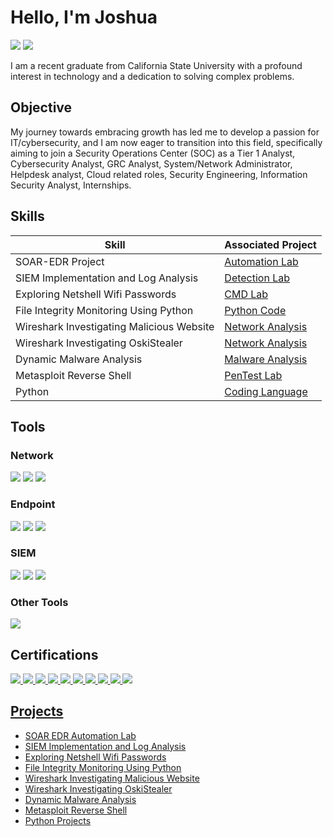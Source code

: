 # Hello, I'm Joshua 
<a href="https://linkedin.com/in/joshgdc/"><img src="https://img.shields.io/badge/-LinkedIn-0072b1?&style=for-the-badge&logo=linkedin&logoColor=white" /></a>
<a href="https://tryhackme.com/p/JoshGDC"><img src="https://img.shields.io/badge/-TryHackMe-FF0000?&style=for-the-badge&logo=TryHackMe&logoColor=white" /></a>

I am a recent graduate from California State University with a profound interest in technology and a dedication to solving complex problems.

## Objective
My journey towards embracing growth has led me to develop a passion for IT/cybersecurity, and I am now eager to transition into this field, specifically aiming to join a Security Operations Center (SOC) as a Tier 1 Analyst, Cybersecurity Analyst, GRC Analyst, System/Network Administrator, Helpdesk analyst, Cloud related roles, Security Engineering, Information Security Analyst, Internships.

## Skills

| Skill                                         | Associated Project         |
|-----------------------------------------------|----------------------------|
|SOAR-EDR Project                               |<a href="https://github.com/JoshuaAlphonso/SOAR-EDR-Project">Automation Lab</a>|  
| SIEM Implementation and Log Analysis          | <a href="https://www.linkedin.com/pulse/purple-team-home-lab-using-different-sets-tools-joshua-dela-cruz/?trackingId=HQyrNFCISoe62yuMDEayUQ%3D%3D">Detection Lab</a>|
| Exploring Netshell Wifi Passwords             | <a href="https://www.linkedin.com/pulse/wifi-password-using-netshell-joshua-dela-cruz-8oxoc/?trackingId=HQyrNFCISoe62yuMDEayUQ%3D%3D">CMD Lab</a>|
| File Integrity Monitoring Using Python        | <a href="https://www.linkedin.com/pulse/basic-concept-fim-using-python-joshua-dela-cruz-kbgnc/?trackingId=HQyrNFCISoe62yuMDEayUQ%3D%3D">Python Code</a>|
| Wireshark Investigating Malicious Website     | <a href="https://www.linkedin.com/pulse/wireshark-from-basics-breach-joshua-dela-cruz-dbzoc/?trackingId=HQyrNFCISoe62yuMDEayUQ%3D%3D">Network Analysis</a>|
| Wireshark Investigating OskiStealer           | <a href="https://www.linkedin.com/pulse/wireshark-exploring-network-malware-infection-joshua-dela-cruz-4yjtc/?trackingId=HQyrNFCISoe62yuMDEayUQ%3D%3D">Network Analysis</a>|
| Dynamic Malware Analysis                      | <a href="https://www.linkedin.com/pulse/dynamic-malware-analysis-joshua-dela-cruz-m2g2c/?trackingId=HQyrNFCISoe62yuMDEayUQ%3D%3D">Malware Analysis</a>|
| Metasploit Reverse Shell                       | <a href="https://www.linkedin.com/pulse/metasploit-reverse-shell-joshua-dela-cruz-7nayc/?trackingId=HQyrNFCISoe62yuMDEayUQ%3D%3D">PenTest Lab</a>|
| Python                                        | <a href="https://github.com/JoshuaAlphonso/Python-Projects/tree/main/Cyber%20Python%20Projects">Coding Language</a>|

## Tools
### Network
<div>
    <img src="https://img.shields.io/badge/-Wireshark-1679A7?&style=for-the-badge&logo=Wireshark&logoColor=white" />
    <img src="https://img.shields.io/badge/-Suricata-EF3B2D?&style=for-the-badge&logo=Suricata&logoColor=white" />
    <img src="https://img.shields.io/badge/-Zeek-777BB4?&style=for-the-badge&logo=Zeek&logoColor=white" />
</div>

### Endpoint
<div>
    <img src="https://img.shields.io/badge/-LimaCharlie-87CEEB?&style=for-the-badge&logoColor=white" />
    <img src="https://img.shields.io/badge/-Microsoft_Defender_for_Endpoint-00A4EF?&style=for-the-badge&logo=Microsoft&logoColor=white" />
    <img src="https://img.shields.io/badge/-Velociraptor-4B275F?&style=for-the-badge&logo=Velociraptor&logoColor=white" />
</div>

### SIEM
<div>
    <img src="https://img.shields.io/badge/-Microsoft_Sentinel-0078D4?&style=for-the-badge&logo=Microsoft&logoColor=white" />
    <img src="https://img.shields.io/badge/-Splunk-000000?&style=for-the-badge&logo=Splunk&logoColor=white" />
    <img src="https://img.shields.io/badge/-Elastic-005571?&style=for-the-badge&logo=Elastic&logoColor=white" />
</div>

### Other Tools
<div>
    <img src="https://img.shields.io/badge/-Tines-1D3557?&style=for-the-badge&logoColor=white" />
</div>


## Certifications
<div>
<a href="https://www.credly.com/badges/597d046f-dcda-474b-8e9b-a2aee779758b/linked_in_profile"><img src="https://img.shields.io/badge/-Network%2B-FF0000?&style=for-the-badge&logo=CompTIA&logoColor=white" />
<a href="https://www.credly.com/badges/64b95f89-2918-4e56-a345-5820b1bc7e23/linked_in_profile"><img src="https://img.shields.io/badge/-Security%2B-FF0000?&style=for-the-badge&logo=CompTIA&logoColor=white" />
<a href="https://www.credly.com/badges/48bce831-60f7-4518-9146-eedba0336bcc/linked_in_profile"><img src="https://img.shields.io/badge/-CySA%2B-FF0000?&style=for-the-badge&logo=CompTIA&logoColor=white" />
<a href="https://www.linkedin.com/in/joshgdc/details/certifications/1705259544185/single-media-viewer/?profileId=ACoAAEDV9cABVS-aVQMClhw3HxroRTYFH2kmtR0"><img src="https://img.shields.io/badge/-NIST%20RMF-black?style=for-the-badge&logoColor=white" />
<a href="https://www.linkedin.com/in/joshgdc/details/certifications/1705259779895/single-media-viewer/?profileId=ACoAAEDV9cABVS-aVQMClhw3HxroRTYFH2kmtR0"><img src="https://img.shields.io/badge/-Mitre%20Att&ck%20CTI-006400?&style=for-the-badge&logoColor=white" />
<a href="https://www.linkedin.com/in/joshgdc/details/certifications/1705259975131/single-media-viewer/?profileId=ACoAAEDV9cABVS-aVQMClhw3HxroRTYFH2kmtR0"><img src="https://img.shields.io/badge/-Mitre%20Att&ck%20SOC-006400?&style=for-the-badge&logoColor=white" />
<a href="https://tryhackme-certificates.s3-eu-west-1.amazonaws.com/THM-VB4YIUYLX1.png"><img src="https://img.shields.io/badge/TryHackMe%20Soc%20Level%201-4D4D4D?&style=for-the-badge&logo=TryHackMe&logoColor=white" />
<a href="https://tryhackme-certificates.s3-eu-west-1.amazonaws.com/THM-GHZPTWFHUO.png"><img src="https://img.shields.io/badge/TryHackMe%20Soc%20Level%202-4D4D4D?&style=for-the-badge&logo=TryHackMe&logoColor=white" />
<a href="https://tryhackme-certificates.s3-eu-west-1.amazonaws.com/THM-WVMAFQX2G6.png"><img src="https://img.shields.io/badge/TryHackMe%20DevSecOps-4D4D4D?&style=for-the-badge&logo=TryHackMe&logoColor=white" />
<a href="https://tryhackme-certificates.s3-eu-west-1.amazonaws.com/THM-Z5SZG7J1EA.png"><img src="https://img.shields.io/badge/TryHackMe%20Security%20Engineer-4D4D4D?&style=for-the-badge&logo=TryHackMe&logoColor=white" />


</div>

## Projects
- <a href="https://github.com/JoshuaAlphonso/SOAR-EDR-Project"> SOAR EDR Automation Lab</a>
- <a href="https://www.linkedin.com/pulse/purple-team-home-lab-using-different-sets-tools-joshua-dela-cruz/?trackingId=HQyrNFCISoe62yuMDEayUQ%3D%3D"> SIEM Implementation and Log Analysis</a>
- <a href="https://www.linkedin.com/pulse/wifi-password-using-netshell-joshua-dela-cruz-8oxoc/?trackingId=HQyrNFCISoe62yuMDEayUQ%3D%3D">Exploring Netshell Wifi Passwords</a>
- <a href="https://www.linkedin.com/pulse/basic-concept-fim-using-python-joshua-dela-cruz-kbgnc/?trackingId=HQyrNFCISoe62yuMDEayUQ%3D%3D">File Integrity Monitoring Using Python</a>
- <a href="https://www.linkedin.com/pulse/wireshark-from-basics-breach-joshua-dela-cruz-dbzoc/?trackingId=HQyrNFCISoe62yuMDEayUQ%3D%3D">Wireshark Investigating Malicious Website</a>
- <a href="https://www.linkedin.com/pulse/wireshark-exploring-network-malware-infection-joshua-dela-cruz-4yjtc/?trackingId=HQyrNFCISoe62yuMDEayUQ%3D%3D">Wireshark Investigating OskiStealer</a>
- <a href="https://www.linkedin.com/pulse/dynamic-malware-analysis-joshua-dela-cruz-m2g2c/?trackingId=HQyrNFCISoe62yuMDEayUQ%3D%3D">Dynamic Malware Analysis</a>
- <a href="https://www.linkedin.com/pulse/metasploit-reverse-shell-joshua-dela-cruz-7nayc/?trackingId=HQyrNFCISoe62yuMDEayUQ%3D%3D">Metasploit Reverse Shell</a>
- <a href="https://github.com/JoshuaAlphonso/Python-Projects/tree/main/Cyber%20Python%20Projects">Python Projects</a>
